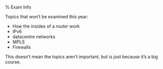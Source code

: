 % Exam Info

Topics that won’t be examined this year:

* How the insides of a router work
* IPv6
* datacentre networks
* MPLS
* Firewalls

This doesn’t mean the topics aren’t important, but is just because it’s a big course.
